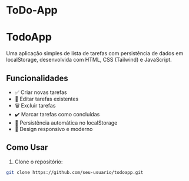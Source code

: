 # ToDo-App

# TodoApp

Uma aplicação simples de lista de tarefas com persistência de dados em localStorage, desenvolvida com HTML, CSS (Tailwind) e JavaScript.

## Funcionalidades

- ✅ Criar novas tarefas
- 📝 Editar tarefas existentes
- 🗑️ Excluir tarefas
- ✔️ Marcar tarefas como concluídas
- 💾 Persistência automática no localStorage
- 🎨 Design responsivo e moderno

## Como Usar

1. Clone o repositório:
```bash
git clone https://github.com/seu-usuario/todoapp.git
